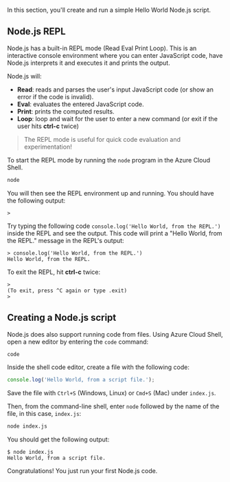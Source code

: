 In this section, you'll create and run a simple Hello World Node.js script.

## Node.js REPL

Node.js has a built-in REPL mode (Read Eval Print Loop). This is an interactive console environment where you can enter JavaScript code, have Node.js interprets it and executes it and prints the output. 

Node.js will:

- **Read**: reads and parses the user's input JavaScript code (or show an error if the code is invalid).
- **Eval**: evaluates the entered JavaScript code.
- **Print**: prints the computed results.
- **Loop**: loop and wait for the user to enter a new command (or exit if the user hits **ctrl-c** twice)

> The REPL mode is useful for quick code evaluation and experimentation!

To start the REPL mode by running the `node` program in the Azure Cloud Shell.

```bash
node
```

You will then see the REPL environment up and running. You should have the following output:

```text
> 
```

Try typing the following code `console.log('Hello World, from the REPL.')` inside the REPL and see the output. This code will print a "Hello World, from the REPL." message in the REPL's output:

```text
> console.log('Hello World, from the REPL.')
Hello World, from the REPL.
```

To exit the REPL, hit **ctrl-c** twice:

```text
>
(To exit, press ^C again or type .exit)
>
```

## Creating a Node.js script

Node.js does also support running code from files. Using Azure Cloud Shell, open a new editor by entering the `code` command:

```bash
code
```

Inside the shell code editor, create a file with the following code:

```javascript
console.log('Hello World, from a script file.');
```

Save the file with `Ctrl+S` (Windows, Linux) or `Cmd+S` (Mac) under `index.js`.

Then, from the command-line shell, enter `node` followed by the name of the file, in this case, `index.js`:

```bash
node index.js
```

You should get the following output:

```text
$ node index.js
Hello World, from a script file.
```

Congratulations! You just run your first Node.js code.

